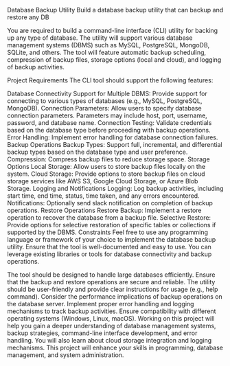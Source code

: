 Database Backup Utility
Build a database backup utility that can backup and restore any DB

You are required to build a command-line interface (CLI) utility for backing up any type of database. The utility will support various database management systems (DBMS) such as MySQL, PostgreSQL, MongoDB, SQLite, and others. The tool will feature automatic backup scheduling, compression of backup files, storage options (local and cloud), and logging of backup activities.

Project Requirements
The CLI tool should support the following features:

Database Connectivity
Support for Multiple DBMS: Provide support for connecting to various types of databases (e.g., MySQL, PostgreSQL, MongoDB).
Connection Parameters: Allow users to specify database connection parameters. Parameters may include host, port, username, password, and database name.
Connection Testing: Validate credentials based on the database type before proceeding with backup operations.
Error Handling: Implement error handling for database connection failures.
Backup Operations
Backup Types: Support full, incremental, and differential backup types based on the database type and user preference.
Compression: Compress backup files to reduce storage space.
Storage Options
Local Storage: Allow users to store backup files locally on the system.
Cloud Storage: Provide options to store backup files on cloud storage services like AWS S3, Google Cloud Storage, or Azure Blob Storage.
Logging and Notifications
Logging: Log backup activities, including start time, end time, status, time taken, and any errors encountered.
Notifications: Optionally send slack notification on completion of backup operations.
Restore Operations
Restore Backup: Implement a restore operation to recover the database from a backup file.
Selective Restore: Provide options for selective restoration of specific tables or collections if supported by the DBMS.
Constraints
Feel free to use any programming language or framework of your choice to implement the database backup utility. Ensure that the tool is well-documented and easy to use. You can leverage existing libraries or tools for database connectivity and backup operations.

The tool should be designed to handle large databases efficiently.
Ensure that the backup and restore operations are secure and reliable.
The utility should be user-friendly and provide clear instructions for usage (e.g., help command).
Consider the performance implications of backup operations on the database server.
Implement proper error handling and logging mechanisms to track backup activities.
Ensure compatibility with different operating systems (Windows, Linux, macOS).
Working on this project will help you gain a deeper understanding of database management systems, backup strategies, command-line interface development, and error handling. You will also learn about cloud storage integration and logging mechanisms. This project will enhance your skills in programming, database management, and system administration.

